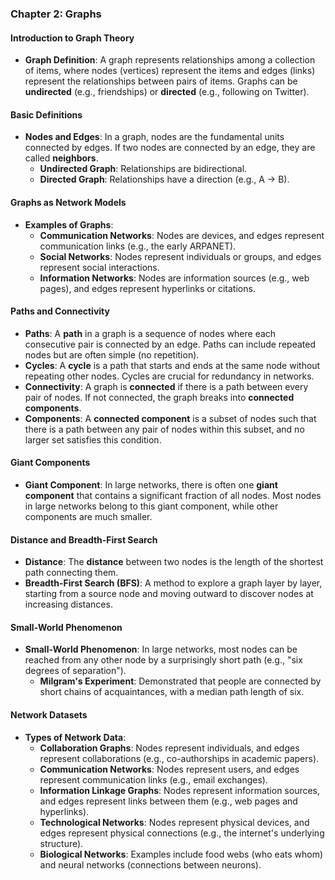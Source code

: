 ### Chapter 2: Graphs

#### Introduction to Graph Theory
- **Graph Definition**: A graph represents relationships among a collection of items, where nodes (vertices) represent the items and edges (links) represent the relationships between pairs of items. Graphs can be **undirected** (e.g., friendships) or **directed** (e.g., following on Twitter).

#### Basic Definitions
- **Nodes and Edges**: In a graph, nodes are the fundamental units connected by edges. If two nodes are connected by an edge, they are called **neighbors**.
  - **Undirected Graph**: Relationships are bidirectional.
  - **Directed Graph**: Relationships have a direction (e.g., A → B).

#### Graphs as Network Models
- **Examples of Graphs**:
  - **Communication Networks**: Nodes are devices, and edges represent communication links (e.g., the early ARPANET).
  - **Social Networks**: Nodes represent individuals or groups, and edges represent social interactions.
  - **Information Networks**: Nodes are information sources (e.g., web pages), and edges represent hyperlinks or citations.

#### Paths and Connectivity
- **Paths**: A **path** in a graph is a sequence of nodes where each consecutive pair is connected by an edge. Paths can include repeated nodes but are often simple (no repetition).
- **Cycles**: A **cycle** is a path that starts and ends at the same node without repeating other nodes. Cycles are crucial for redundancy in networks.
- **Connectivity**: A graph is **connected** if there is a path between every pair of nodes. If not connected, the graph breaks into **connected components**.
- **Components**: A **connected component** is a subset of nodes such that there is a path between any pair of nodes within this subset, and no larger set satisfies this condition.

#### Giant Components
- **Giant Component**: In large networks, there is often one **giant component** that contains a significant fraction of all nodes. Most nodes in large networks belong to this giant component, while other components are much smaller.

#### Distance and Breadth-First Search
- **Distance**: The **distance** between two nodes is the length of the shortest path connecting them.
- **Breadth-First Search (BFS)**: A method to explore a graph layer by layer, starting from a source node and moving outward to discover nodes at increasing distances.

#### Small-World Phenomenon
- **Small-World Phenomenon**: In large networks, most nodes can be reached from any other node by a surprisingly short path (e.g., "six degrees of separation").
  - **Milgram's Experiment**: Demonstrated that people are connected by short chains of acquaintances, with a median path length of six.

#### Network Datasets
- **Types of Network Data**:
  - **Collaboration Graphs**: Nodes represent individuals, and edges represent collaborations (e.g., co-authorships in academic papers).
  - **Communication Networks**: Nodes represent users, and edges represent communication links (e.g., email exchanges).
  - **Information Linkage Graphs**: Nodes represent information sources, and edges represent links between them (e.g., web pages and hyperlinks).
  - **Technological Networks**: Nodes represent physical devices, and edges represent physical connections (e.g., the internet's underlying structure).
  - **Biological Networks**: Examples include food webs (who eats whom) and neural networks (connections between neurons).
